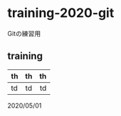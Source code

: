 # training-2020-git
Gitの練習用

## training
| th | th | th |
| :-- | :-: | --: |
| td | td | td |

2020/05/01

